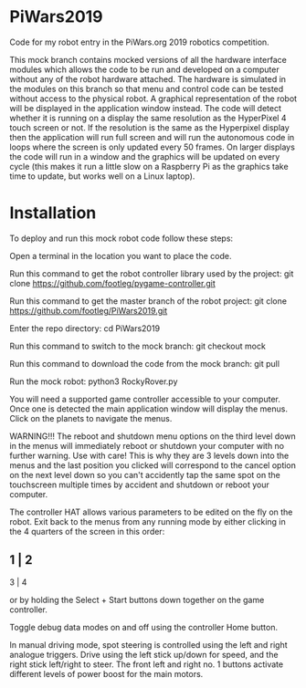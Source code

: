 # PiWars2019
Code for my robot entry in the PiWars.org 2019 robotics competition.

This mock branch contains mocked versions of all the hardware interface modules which allows the code to be run and developed on a computer without any of the robot hardware attached. The hardware is simulated in the modules on this branch so that menu and control code can be tested without access to the physical robot. A graphical representation of the robot will be displayed in the application window instead. The code will detect whether it is running on a display the same resolution as the HyperPixel 4 touch screen or not. If the resolution is the same as the Hyperpixel display then the application will run full screen and will run the autonomous code in loops where the screen is only updated every 50 frames. On larger displays the code will run in a window and the graphics will be updated on every cycle (this makes it run a little slow on a Raspberry Pi as the graphics take time to update, but works well on a Linux laptop).

# Installation
To deploy and run this mock robot code follow these steps:

Open a terminal in the location you want to place the code.

Run this command to get the robot controller library used by the project:
  git clone https://github.com/footleg/pygame-controller.git

Run this command to get the master branch of the robot project:
  git clone https://github.com/footleg/PiWars2019.git

Enter the repo directory:
  cd PiWars2019

Run this command to switch to the mock branch:
  git checkout mock

Run this command to download the code from the mock branch:
  git pull

Run the mock robot:
  python3 RockyRover.py

You will need a supported game controller accessible to your computer. Once one is detected the main application window will display the menus. Click on the planets to navigate the menus.

WARNING!!!
The reboot and shutdown menu options on the third level down in the menus will immediately reboot or shutdown your computer with no further warning. Use with care! This is why they are 3 levels down into the menus and the last position you clicked will correspond to the cancel option on the next level down so you can't accidently tap the same spot on the touchscreen multiple times by accident and shutdown or reboot your computer.

The controller HAT allows various parameters to be edited on the fly on the robot.
Exit back to the menus from any running mode by either clicking in the 4 quarters of the screen in this order:
  
  1  |  2
------------
  3  |  4

or by holding the Select + Start buttons down together on the game controller.

Toggle debug data modes on and off using the controller Home button.

In manual driving mode, spot steering is controlled using the left and right analogue triggers. Drive using the left stick up/down for speed, and the right stick left/right to steer. The front left and right no. 1 buttons activate different levels of power boost for the main motors.



